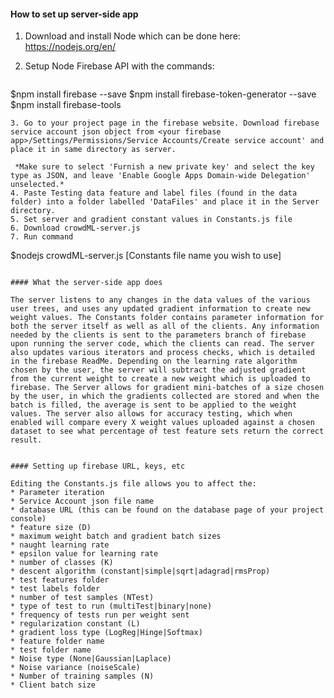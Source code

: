 #### How to set up server-side app

1. Download and install Node which can be done here: https://nodejs.org/en/
2. Setup Node Firebase API with the commands:

   ```
  $npm install firebase --save
  $npm install firebase-token-generator --save
  $npm install firebase-tools
  ```
3. Go to your project page in the firebase website. Download firebase service account json object from <your firebase app>/Settings/Permissions/Service Accounts/Create service account' and place it in same directory as server. 

   *Make sure to select 'Furnish a new private key' and select the key type as JSON, and leave 'Enable Google Apps Domain-wide Delegation' unselected.*
4. Paste Testing data feature and label files (found in the data folder) into a folder labelled 'DataFiles' and place it in the Server directory.   
5. Set server and gradient constant values in Constants.js file
6. Download crowdML-server.js 
7. Run command

  ```
  $nodejs crowdML-server.js [Constants file name you wish to use]
  ```

#### What the server-side app does

 The server listens to any changes in the data values of the various user trees, and uses any updated gradient information to create new weight values. The Constants folder contains parameter information for both the server itself as well as all of the clients. Any information needed by the clients is sent to the parameters branch of firebase upon running the server code, which the clients can read. The server also updates various iterators and process checks, which is detailed in the firebase ReadMe. Depending on the learning rate algorithm chosen by the user, the server will subtract the adjusted gradient from the current weight to create a new weight which is uploaded to firebase. The Server allows for gradient mini-batches of a size chosen by the user, in which the gradients collected are stored and when the batch is filled, the average is sent to be applied to the weight values. The server also allows for accuracy testing, which when enabled will compare every X weight values uploaded against a chosen dataset to see what percentage of test feature sets return the correct result.


#### Setting up firebase URL, keys, etc

Editing the Constants.js file allows you to affect the:
* Parameter iteration
* Service Account json file name
* database URL (this can be found on the database page of your project console)
* feature size (D)
* maximum weight batch and gradient batch sizes
* naught learning rate
* epsilon value for learning rate
* number of classes (K)
* descent algorithm (constant|simple|sqrt|adagrad|rmsProp)
* test features folder
* test labels folder
* number of test samples (NTest)
* type of test to run (multiTest|binary|none)
* frequency of tests run per weight sent
* regularization constant (L)
* gradient loss type (LogReg|Hinge|Softmax)
* feature folder name
* test folder name
* Noise type (None|Gaussian|Laplace)
* Noise variance (noiseScale)
* Number of training samples (N)
* Client batch size

